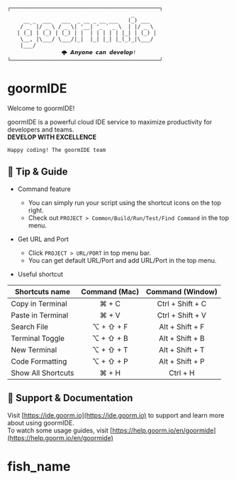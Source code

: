 ```
┌───────────────────────────────────────────────┐
                                       _       
     __ _  ___   ___  _ __ _ __ ___   (_) ___  
    / _` |/ _ \ / _ \| '__| '_ ` _ \  | |/ _ \ 
   | (_| | (_) | (_) | |  | | | | | |_| | (_) |
    \__, |\___/ \___/|_|  |_| |_| |_(_)_|\___/ 
    |___/                                      
			     🌩 𝘼𝙣𝙮𝙤𝙣𝙚 𝙘𝙖𝙣 𝙙𝙚𝙫𝙚𝙡𝙤𝙥!
└───────────────────────────────────────────────┘
```

# goormIDE
Welcome to goormIDE!

goormIDE is a powerful cloud IDE service to maximize productivity for developers and teams.  
**DEVELOP WITH EXCELLENCE**  

`Happy coding! The goormIDE team`


## 🔧 Tip & Guide

* Command feature
	* You can simply run your script using the shortcut icons on the top right.
	* Check out `PROJECT > Common/Build/Run/Test/Find Command` in the top menu.
	
* Get URL and Port
	* Click `PROJECT > URL/PORT` in top menu bar.
	* You can get default URL/Port and add URL/Port in the top menu.

* Useful shortcut
	
| Shortcuts name     | Command (Mac) | Command (Window) |
| ------------------ | :-----------: | :--------------: |
| Copy in Terminal   | ⌘ + C         | Ctrl + Shift + C |
| Paste in Terminal  | ⌘ + V         | Ctrl + Shift + V |
| Search File        | ⌥ + ⇧ + F     | Alt + Shift + F  |
| Terminal Toggle    | ⌥ + ⇧ + B     | Alt + Shift + B  |
| New Terminal       | ⌥ + ⇧ + T     | Alt + Shift + T  |
| Code Formatting    | ⌥ + ⇧ + P     | Alt + Shift + P  |
| Show All Shortcuts | ⌘ + H         | Ctrl + H         |

## 💬 Support & Documentation

Visit [https://ide.goorm.io](https://ide.goorm.io) to support and learn more about using goormIDE.  
To watch some usage guides, visit [https://help.goorm.io/en/goormide](https://help.goorm.io/en/goormide)
# fish_name
